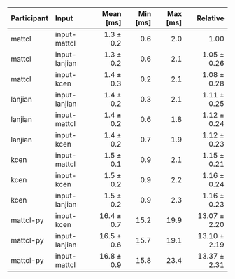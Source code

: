 | Participant | Input | Mean [ms] | Min [ms] | Max [ms] | Relative |
|:---|:---|---:|---:|---:|---:|
| mattcl | input-mattcl | 1.3 ± 0.2 | 0.6 | 2.0 | 1.00 |
| mattcl | input-lanjian | 1.3 ± 0.2 | 0.6 | 2.1 | 1.05 ± 0.26 |
| mattcl | input-kcen | 1.4 ± 0.3 | 0.2 | 2.1 | 1.08 ± 0.28 |
| lanjian | input-lanjian | 1.4 ± 0.2 | 0.3 | 2.1 | 1.11 ± 0.25 |
| lanjian | input-mattcl | 1.4 ± 0.2 | 0.6 | 1.8 | 1.12 ± 0.24 |
| lanjian | input-kcen | 1.4 ± 0.2 | 0.7 | 1.9 | 1.12 ± 0.23 |
| kcen | input-mattcl | 1.5 ± 0.1 | 0.9 | 2.1 | 1.15 ± 0.21 |
| kcen | input-kcen | 1.5 ± 0.2 | 0.9 | 2.2 | 1.16 ± 0.24 |
| kcen | input-lanjian | 1.5 ± 0.2 | 0.9 | 2.3 | 1.16 ± 0.23 |
| mattcl-py | input-kcen | 16.4 ± 0.7 | 15.2 | 19.9 | 13.07 ± 2.20 |
| mattcl-py | input-lanjian | 16.5 ± 0.6 | 15.7 | 19.1 | 13.10 ± 2.19 |
| mattcl-py | input-mattcl | 16.8 ± 0.9 | 15.8 | 23.4 | 13.37 ± 2.31 |
